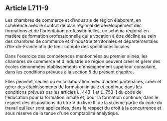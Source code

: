 Article L711-9
----
Les chambres de commerce et d'industrie de région élaborent, en cohérence avec
le contrat de plan régional de développement des formations et de l'orientation
professionnelles, un schéma régional en matière de formation professionnelle qui
a vocation à être décliné au sein des chambres de commerce et d'industrie
territoriales et départementales d'Ile-de-France afin de tenir compte des
spécificités locales.

Dans l'exercice des compétences mentionnées au premier alinéa, les chambres de
commerce et d'industrie de région peuvent créer et gérer des écoles dénommées
établissements d'enseignement supérieur consulaire, dans les conditions prévues
à la section 5 du présent chapitre.

Elles peuvent, seules ou en collaboration avec d'autres partenaires, créer et
gérer des établissements de formation initiale et continue dans les conditions
prévues par les articles L. 443-1 et L. 753-1 du code de l'éducation pour la
formation initiale et, pour la formation continue, dans le respect des
dispositions du titre V du livre III de la sixième partie du code du travail qui
leur sont applicables, dans le respect du droit à la concurrence et sous réserve
de la tenue d'une comptabilité analytique.
